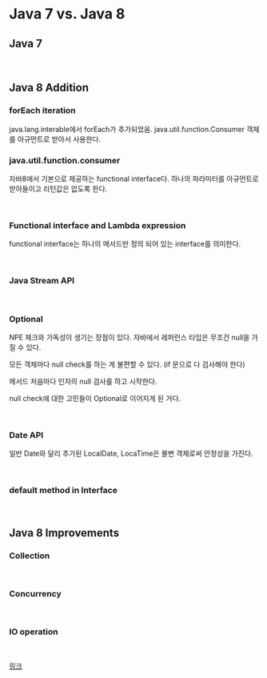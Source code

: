 # Java 7 vs. Java 8
## Java 7

<br>

## Java 8 Addition
### forEach iteration
java.lang.interable에서 forEach가 추가되었음.
java.util.function.Consumer 객체를 아규먼트로 받아서 사용한다.

### java.util.function.consumer
자바8에서 기본으로 제공하는 functional interface다.
하나의 파라미터를 아규먼트로 받아들이고 리턴값은 없도록 한다.

<br>

### Functional interface and Lambda expression
functional interface는 하나의 메서드만 정의 되어 있는 interface를 의미한다. 

<br>

### Java Stream API

<br>

### Optional
NPE 체크와 가독성이 생기는 장점이 있다.
자바에서 레퍼런스 타입은 무조건 null을 가질 수 있다.

모든 객체마다 null check를 하는 게 불편할 수 있다. (if 문으로 다 검사해야 한다)

메서드 처음마다 인자의 null 검사를 하고 시작한다.

null check에 대한 고민들이 Optional로 이어지게 된 거다.

<br>

### Date API
일반 Date와 달리 추가된 LocalDate, LocaTime은 불변 객체로써 안정성을 가진다.


<br>

### default method in Interface

<br>


## Java 8 Improvements
### Collection

<br>

### Concurrency

<br>

### IO operation

<br>

[링크](https://www.javabrahman.com/java-8/java-8-java-util-function-consumer-tutorial-with-examples/#:~:text=Consumer%20is%20an%20in,object%20without%20returning%20any%20result.)
